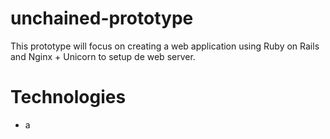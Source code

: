 unchained-prototype
===================

This prototype will focus on creating a web application using Ruby on Rails and Nginx + Unicorn to setup de web server.

<h1>Technologies</h1>
<ul>
  <li>a
</ul>
